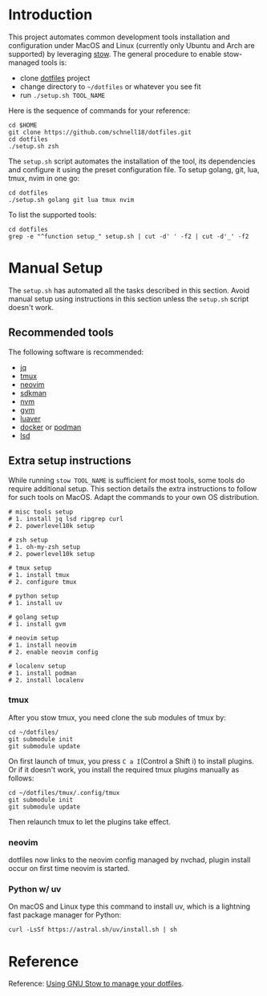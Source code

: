 # Introduction

This project automates common development tools installation and configuration
under MacOS and Linux (currently only Ubuntu and Arch are supported) by
leveraging [stow][1]. The general procedure to enable stow-managed tools is:

- clone [dotfiles][3] project
- change directory to `~/dotfiles` or whatever you see fit
- run `./setup.sh TOOL_NAME`

Here is the sequence of commands for your reference:

    cd $HOME
    git clone https://github.com/schnell18/dotfiles.git
    cd dotfiles
    ./setup.sh zsh

The `setup.sh` script automates the installation of the tool, its dependencies
and configure it using the preset configuration file.
To setup golang, git, lua, tmux, nvim in one go:

    cd dotfiles
    ./setup.sh golang git lua tmux nvim

To list the supported tools:

    cd dotfiles
    grep -e "^function setup_" setup.sh | cut -d' ' -f2 | cut -d'_' -f2

# Manual Setup

The `setup.sh` has automated all the tasks described in this section. Avoid
manual setup using instructions in this section unless the `setup.sh` script
doesn't work.

## Recommended tools
The following software is recommended:

- [jq][4]
- [tmux][5]
- [neovim][6]
- [sdkman][8]
- [nvm][9]
- [gvm][10]
- [luaver][11]
- [docker][12] or [podman][13]
- [lsd][14]

## Extra setup instructions

While running `stow TOOL_NAME` is sufficient for most tools, some tools do
require additional setup. This section details the extra instructions to follow
for such tools on MacOS. Adapt the commands to your own OS distribution.

    # misc tools setup
    # 1. install jq lsd ripgrep curl
    # 2. powerlevel10k setup

    # zsh setup
    # 1. oh-my-zsh setup
    # 2. powerlevel10k setup

    # tmux setup
    # 1. install tmux
    # 2. configure tmux

    # python setup
    # 1. install uv

    # golang setup
    # 1. install gvm

    # neovim setup
    # 1. install neovim
    # 2. enable neovim config

    # localenv setup
    # 1. install podman
    # 2. install localenv


### tmux
After you stow tmux, you need clone the sub modules of tmux by:

    cd ~/dotfiles/
    git submodule init
    git submodule update

On first launch of tmux, you press `C a I`(Control a Shift i) to install plugins.
Or if it doesn't work, you install the required tmux plugins manually as follows:

    cd ~/dotfiles/tmux/.config/tmux
    git submodule init
    git submodule update

Then relaunch tmux to let the plugins take effect.


### neovim

dotfiles now links to the neovim config managed by nvchad, plugin install occur
on first time neovim is started.

### Python w/ uv

On macOS and Linux type this command to install uv, which is a lightning fast
package manager for Python:

    curl -LsSf https://astral.sh/uv/install.sh | sh

# Reference
Reference: [Using GNU Stow to manage your dotfiles][2].

[1]: https://www.gnu.org/software/stow/
[2]: http://brandon.invergo.net/news/2012-05-26-using-gnu-stow-to-manage-your-dotfiles.html
[3]: https://github.com/schnell18/dotfiles.git
[4]: https://stedolan.github.io/jq/
[5]: https://github.com/tmux/tmux/wiki
[6]: https://neovim.io/
[7]: https://github.com/dylanaraps/neofetch
[8]: https://sdkman.io/
[9]: https://github.com/nvm-sh/nvm
[10]: https://github.com/moovweb/gvm
[11]: https://github.com/DhavalKapil/luaver
[12]: https://www.docker.com/
[13]: https://podman.io/
[14]: https://github.com/lsd-rs/lsd
